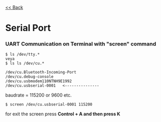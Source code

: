 [<< Back](README.md)

# Serial Port

### UART Communication on Terminal with "screen" command

```
$ ls /dev/tty.*
veya
$ ls ls /dev/cu.*

/dev/cu.Bluetooth-Incoming-Port
/dev/cu.debug-console
/dev/cu.usbmodem110NTNH9E1992
/dev/cu.usbserial-0001   <---------------
```

baudrate = 115200 or 9600 etc.
```
$ screen /dev/cu.usbserial-0001 115200
```

for exit the screen press **Control + A and then press K**
